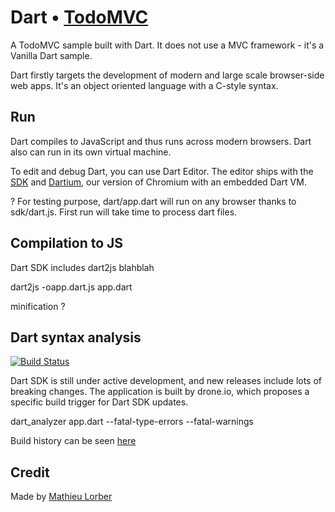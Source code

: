 # Dart • [TodoMVC](http://todomvc.com)

A TodoMVC sample built with Dart. It does not use a MVC framework - it's a Vanilla Dart sample.

Dart firstly targets the development of modern and large scale browser-side web apps. It's an object oriented language with a C-style syntax.

## Run

Dart compiles to JavaScript and thus runs across modern browsers. Dart also can run in its own virtual machine.

To edit and debug Dart, you can use Dart Editor. The editor ships with the [SDK](http://dartlang.org) and [Dartium](http://www.dartlang.org/dartium/), our version of Chromium with an embedded Dart VM.

? For testing purpose, dart/app.dart will run on any browser thanks to sdk/dart.js. First run will take time to process dart files.

## Compilation to JS

Dart SDK includes dart2js blahblah

dart2js -oapp.dart.js app.dart

minification ?

## Dart syntax analysis

[![Build Status](https://drone.io/mlorber/todomvc-dart/status.png)](https://drone.io/mlorber/todomvc-dart/latest)

Dart SDK is still under active development, and new releases include lots of breaking changes. The application is built by drone.io, which proposes a specific build trigger for Dart SDK updates.

dart_analyzer app.dart --fatal-type-errors --fatal-warnings

Build history can be seen [here](https://drone.io/mlorber/todomvc-dart)

## Credit

Made by [Mathieu Lorber](http://mlorber.net)
